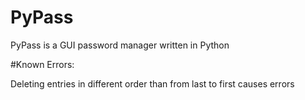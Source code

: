 # PyPass

PyPass is a GUI password manager written in Python

#Known Errors:

Deleting entries in different order than from last to first causes errors
